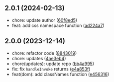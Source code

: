 ## 2.0.1 (2024-02-13)
- chore: update author ([60f8ed5](https://github.com/cc-hearts/utils-client/commit/60f8ed5))
- feat: add css namespace function ([ad224a7](https://github.com/cc-hearts/utils-client/commit/ad224a7))

## 2.0.0 (2023-12-14)

- chore: refactor code ([8843019](https://github.com/cc-hearts/utils-client/commit/8843019))
- chore: updates ([4ae3eb4](https://github.com/cc-hearts/utils-client/commit/4ae3eb4))
- chore(updates): update repo ([bb4a995](https://github.com/cc-hearts/utils-client/commit/bb4a995))
- fix: fix `handleInvoke` returns ([e4a853f](https://github.com/cc-hearts/utils-client/commit/e4a853f))
- feat(dom): add classNames function ([e456316](https://github.com/cc-hearts/utils-client/commit/e456316))
